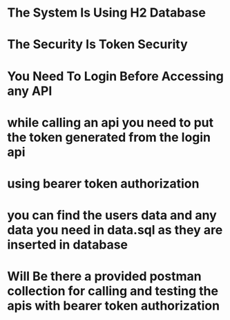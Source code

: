 # The System Is Using H2 Database
# The Security Is Token Security 
# You Need To Login Before Accessing any API 
# while calling an api you need to put the token generated from the login api
# using bearer token authorization 
# you can find the users data and any data you need in data.sql as they are inserted in database
# Will Be there a provided postman collection for calling and testing the apis with bearer token authorization 